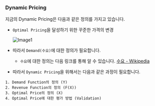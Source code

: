 ### Dynamic Pricing

지금의 Dynamic Pricing은 다음과 같은 정의를 가지고 있습니다.

- `Optimal Pricing`을 달성하기 위한 꾸준한 가격의 변경

  ![Image1](https://i2.wp.com/marketbusinessnews.com/wp-content/uploads/2017/10/Optimal-Price-image-with-definition-and-example.jpg?resize=500%2C363&ssl=1)

- 따라서 `Demand(수요)`에 대한 정의가 필요합니다.

  - `수요`에 대한 정의는 다음 링크를 통해 알 수 있습니다.
    [수요 - Wikipedia](https://ko.wikipedia.org/wiki/%EC%88%98%EC%9A%94)

- 따라서 `Dynamic Pricing`을 위해서는 다음과 같은 과정이 필요합니다.

```
1. Demand Function의 정의 (Y)
2. Revenue Function의 정의 (F(X))
3. Optimal Price의 정의 (X)
4. Optimal Price에 대한 평가 방법 (Validation)
```

